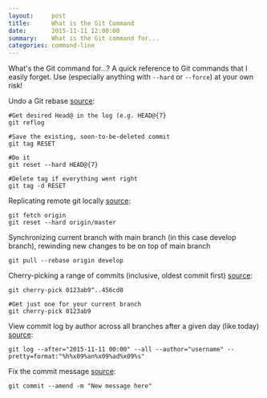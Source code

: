 ```yaml
---
layout:     post
title:      What is the Git Command
date:       2015-11-11 12:00:00
summary:    What is the Git command for...
categories: command-line
---
```


What's the Git command for...? A quick reference to Git commands that I easily forget. Use (especially anything with `--hard` or `--force`) at your own risk!


Undo a Git rebase [source](http://stackoverflow.com/a/135614/3100284):

    #Get desired Head@ in the log (e.g. HEAD@{7}
    git reflog

    #Save the existing, soon-to-be-deleted commit
    git tag RESET

    #Do it
    git reset --hard HEAD@{7}

    #Delete tag if everything went right
    git tag -d RESET

Replicating remote git locally [source](http://stackoverflow.com/a/1628334):

    git fetch origin
    git reset --hard origin/master


Synchronizing current branch with main branch (in this case develop branch), rewinding new changes to be on top of main branch

    git pull --rebase origin develop


Cherry-picking a range of commits (inclusive, oldest commit first) [source](http://stackoverflow.com/a/3933416):

    git cherry-pick 0123ab9^..456cd0

    #Get just one for your current branch
    git cherry-pick 0123ab9

View commit log by author across all branches after a given day (like today) [source](http://stackoverflow.com/a/4262780):

    git log --after="2015-11-11 00:00" --all --author="username" --pretty=format:"%h%x09%an%x09%ad%x09%s"

Fix the commit message [source](http://stackoverflow.com/a/179147/3100284):

    git commit --amend -m "New message here"


